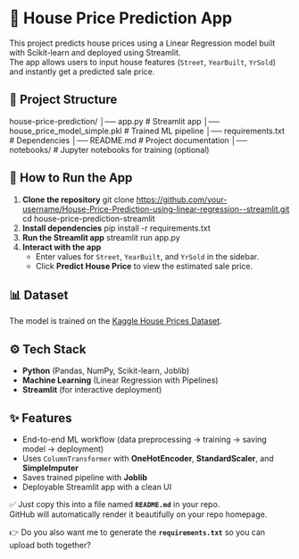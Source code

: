 # 🏡 House Price Prediction App

This project predicts house prices using a Linear Regression model built with Scikit-learn and deployed using Streamlit.  
The app allows users to input house features (`Street`, `YearBuilt`, `YrSold`) and instantly get a predicted sale price.

## 📂 Project Structure
house-price-prediction/
│── app.py                        # Streamlit app
│── house\_price\_model\_simple.pkl  # Trained ML pipeline
│── requirements.txt              # Dependencies
│── README.md                     # Project documentation
│── notebooks/                    # Jupyter notebooks for training (optional)

## 🚀 How to Run the App

1. **Clone the repository** 
   git clone https://github.com/your-username/House-Price-Prediction-using-linear-regression--streamlit.git
   cd house-price-prediction-streamlit
2. **Install dependencies**
   pip install -r requirements.txt
3. **Run the Streamlit app**
   streamlit run app.py
4. **Interact with the app**
   * Enter values for `Street`, `YearBuilt`, and `YrSold` in the sidebar.
   * Click **Predict House Price** to view the estimated sale price.

## 📊 Dataset

The model is trained on the [Kaggle House Prices Dataset](https://www.kaggle.com/c/house-prices-advanced-regression-techniques/data).

## ⚙️ Tech Stack

* **Python** (Pandas, NumPy, Scikit-learn, Joblib)
* **Machine Learning** (Linear Regression with Pipelines)
* **Streamlit** (for interactive deployment)

## ✨ Features

* End-to-end ML workflow (data preprocessing → training → saving model → deployment)
* Uses `ColumnTransformer` with **OneHotEncoder**, **StandardScaler**, and **SimpleImputer**
* Saves trained pipeline with **Joblib**
* Deployable Streamlit app with a clean UI

✅ Just copy this into a file named **`README.md`** in your repo.  
GitHub will automatically render it beautifully on your repo homepage.  

👉 Do you also want me to generate the **`requirements.txt`** so you can upload both together?
```

